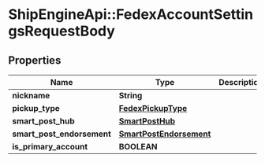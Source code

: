 # ShipEngineApi::FedexAccountSettingsRequestBody

## Properties
Name | Type | Description | Notes
------------ | ------------- | ------------- | -------------
**nickname** | **String** |  | [optional] 
**pickup_type** | [**FedexPickupType**](FedexPickupType.md) |  | [optional] 
**smart_post_hub** | [**SmartPostHub**](SmartPostHub.md) |  | [optional] 
**smart_post_endorsement** | [**SmartPostEndorsement**](SmartPostEndorsement.md) |  | [optional] 
**is_primary_account** | **BOOLEAN** |  | [optional] 


